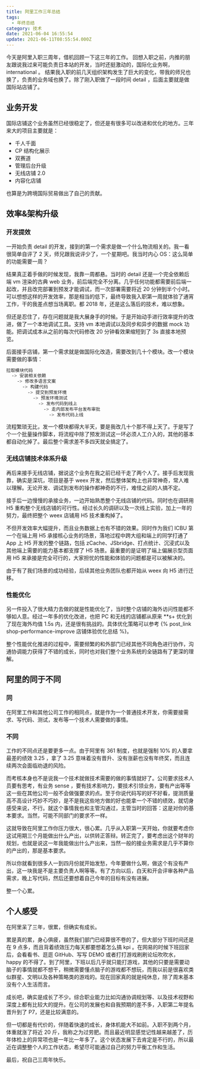 ```yaml
---
title: 阿里工作三年总结
tags:
  - 年终总结
category: 技术
date: 2021-06-04 16:55:54
update: 2021-06-11T08:55:54.000Z
---
```


今天是阿里入职三周年，借机回顾一下这三年的工作。
回想入职之前，内推的朋友跟说我过来可能负责日本站的开发，当时还挺激动的，国际化业务啊， international 。
结果我入职的前几天组织架构发生了巨大的变化，带我的师兄也换了，负责的业务域也换了。除了刚入职做了一段时间 detail ，后面主要就是做国际站店铺了。

## 业务开发

国际店铺这个业务虽然已经很稳定了，但还是有很多可以改进和优化的地方。三年来大的项目主要就是：

- 千人千面
- CP 结构化展示
- 双赛道
- 管理后台升级
- 无线店铺 2.0
- 内容化店铺

也算是为跨境国际贸易做出了自己的贡献。

## 效率&架构升级

### 开发提效

一开始负责 detail 的开发，接到的第一个需求是做一个什么物流相关的。我一看很简单自评了 2 天，师兄跟我说评少了，一个星期吧。我当时内心 OS：这么简单的功能需要一周？

结果真正着手做的时候发现，我靠一周都悬。当时的 detail 还是一个完全依赖后端 vm 渲染的古典 web 业务，前后端完全不分离。几乎任何功能都需要前后端一起改，并且改完部署到预发才能调试，而一次部署需要将近 20 分钟到半个小时。可以想想这样的开发效率，那是相当的低下，最终导致我入职第一周就体验了通宵工作，干的我差点想当场离职。都 2018 年，还是这么落后的技术，难以想象。

<!-- more -->

但还是忍住了，存在问题就是我大展身手的时候。于是开始动手进行效率提升的改进，做了一个本地调试工具。支持 vm 本地调试以及同步和异步的数据 mock 功能。把调试成本从之前的每次代码修改 20 分钟看效果缩短到了 3s 直接本地预览。

后面接手店铺，第一个需求就是做国际化改造，需要改到几十个模块。改一个模块需要做的事情：

```bash
拉取模块代码
  -> 安装相关依赖
    -> 修改多语言文案
      -> 构建代码
        -> 提交到预发环境
          -> 预发环境测试
            -> 发布代码到线上
              -> 走内部发布平台发布审批
                -> 发布代码上线
```

流程繁琐无比，发一个模块都得大半天，要是我改几十个那不得上天了。于是写了个一个批量操作脚本，将流程中除了预发测试这一环必须人工介入的，其他的基本都自动化掉了。最后整个需求差不多四天就全搞定了。

### 无线店铺技术体系升级

再后来接手无线店铺，据说这个业务在我之前已经干走了两个人了。接手后发现我靠，确实是深坑，项目是基于 weex 开发，然后整体架构上也非常神奇，常人难以理解。无论开发、调试到发布的操作都神奇的不行，难怪之前的人搞不定。

接手后一边慢慢的承接业务，一边开始熟悉整个无线店铺的代码。同时也在调研用 H5 重构整个无线店铺的可行性。经过长久的调研以及一次线上实验，加上一年的努力，最终把整个 weex 店铺用 H5 技术重构掉了。

不但开发效率大幅提升，而且业务数据上也有不错的效果。同时作为我们 ICBU 第一个在端上用 H5 承接核心业务的场景，落地过程中跨大组和端上的同学打通了 App 上 H5 开发的整个链路，包括 zCache、JSbridge、打点统计、沉浸式以及其他端上需要的能力基本都支撑了 H5 场景。最重要的是证明了端上偏展示型页面用 H5 来承接是完全可行的，大家担忧的性能和体验的问题都是可以被解决的。

由于有了我们场景的成功经验，后续其他业务团队也都开始从 weex 向 H5 进行迁移。

### 性能优化

另一件投入了很大精力去做的就是性能优化了，当时整个店铺的海外访问性能都不够如人意。经过一年多的优化改进，也把 PC 和无线的店铺都从原来 \*\*s+ 优化到了现在海外均值 1.5s 内，还是很有挑战的。具体优化策略可以参考 {% post_link shop-performance-improve 店铺体验优化总结 %}。

整个性能优化推进的过程中，需要频繁的和外部门已经其他不同角色进行协作，沟通协调能力获得了不错的成长，同时也对我们整个业务系统的全链路有了更深的理解。

## 阿里的同于不同

### 同

在阿里工作和其他公司工作的相同点，就是作为一个普通技术开发，你需要接需求、写代码、测试，发布等一个技术人需要做的事情。

### 不同

工作的不同点还是要更多一点。由于阿里有 361 制度，也就是强制 10% 的人要拿最差的绩效 3.25 ，拿了 3.25 意味着没有晋升、没有涨薪也没有年终奖，而且连续两次会面临劝退的风险。

而考核本身也不是说我一个技术就做技术需要的做的事情就好了。公司要求技术人员要有思考，有业务 sense ，要有技术影响力，要技术引领业务，要有产出等等这一些在其他公司一般不会做强要求的点。至于你说代码写的好不好看，提测质量高不高设计巧妙不巧妙，是不是我这些地方做的好也能拿一个不错的绩效，就切身感受来说，不行。就这个事情我也和主管沟通过，主管当时的回答：这是对你的基本要求。当然，可能不同部门的要求不一样。

这就导致在阿里工作你压力很大，很心累。几乎从入职第一天开始，你就要考虑你这试用期三个月能做出什么产出，以供转正答辩。转正完了，要考虑出这个财年的规划，也就是说这一年我能做出什么产出来，当然一般的接业务需求是几乎不算你的产出的，那是基本要求。

所以你就看到很多人一到四月份就开始发愁，今年要做什么啊，做这个有没有产出，这一块我是不是主要负责人啊等等。有了方向以后，白天和开会评审各种产品需求，晚上写代码，然后还要想着自己今年的目标有没有进展。

整一个心累。

## 个人感受

在阿里呆了三年，很累，但确实有成长。

累是真的累，身心俱疲，虽然我们部门已经算很不卷的了，但大部分下班时间还是在 9 点多，而且背着绩效压力每天都要想着怎么搞 kpi 。在网易的时候下班回家后，会看看书、逛逛 GitHub、写写 DEMO 或者打打游戏刷刷论坛吹吹水，happy 的不得了。到了阿里，下班以后几乎就只能打游戏，其他的只要是需要动脑子的事情就都不想干，稍微需要懂点脑子的游戏都不想玩，而我以前是很喜欢类似群星、文明以及各种策略类的游戏的。现在回家真的就是纯休息，除了周末基本没有个人生活而言。

成长吧，确实是成长了不少。综合职业能力比如沟通协调规划等、以及技术视野和深度上都有比较大的提升。在公司的发展也和自我预期的差不多，入职第二年提名晋升到了 P7，还是比较满意的。

但一切都是有代价的，伴随着快速的成长，身体机能大不如前。入职不到两个月，体重就涨了将近 20 斤，我称之为过劳肥。而且最近明显感觉记性越来越差了，历年体检上的异常项也是一年比一年多了。这个状态发展下去肯定是不行的，所以最近在调整整个人的工作状态，希望尽可能通过自己的努力平衡工作和生活。

最后，祝自己三周年快乐。

